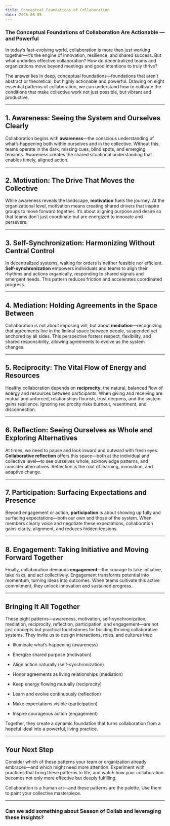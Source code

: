 ```yaml
---
title: Conceptual Foundations of Collaboration
date: 2025-06-05
---
```


### The Conceptual Foundations of Collaboration Are Actionable — and Powerful

In today’s fast-evolving world, collaboration is more than just working together—it’s the engine of innovation, resilience, and shared success. But what underlies effective collaboration? How do decentralized teams and organizations move beyond meetings and good intentions to truly thrive?

The answer lies in deep, conceptual foundations—foundations that aren’t abstract or theoretical, but highly actionable and powerful. Drawing on eight essential patterns of collaboration, we can understand how to cultivate the conditions that make collective work not just possible, but vibrant and productive.  

---

## 1. Awareness: Seeing the System and Ourselves Clearly

Collaboration begins with **awareness**—the conscious understanding of what’s happening both within ourselves and in the collective. Without this, teams operate in the dark, missing cues, blind spots, and emerging tensions. Awareness creates the shared situational understanding that enables timely, aligned action.

---

## 2. Motivation: The Drive That Moves the Collective

While awareness reveals the landscape, **motivation** fuels the journey. At the organizational level, motivation means creating shared drivers that inspire groups to move forward together. It’s about aligning purpose and desire so that teams don’t just coordinate but are energized to innovate and persevere.

---

## 3. Self-Synchronization: Harmonizing Without Central Control

In decentralized systems, waiting for orders is neither feasible nor efficient. **Self-synchronization** empowers individuals and teams to align their rhythms and actions organically, responding to shared signals and emergent needs. This pattern reduces friction and accelerates coordinated progress.

---

## 4. Mediation: Holding Agreements in the Space Between

Collaboration is not about imposing will, but about **mediation**—recognizing that agreements live in the liminal space between people, suspended yet anchored by all sides. This perspective fosters respect, flexibility, and shared responsibility, allowing agreements to evolve as the system changes.

---

## 5. Reciprocity: The Vital Flow of Energy and Resources

Healthy collaboration depends on **reciprocity**, the natural, balanced flow of energy and resources between participants. When giving and receiving are mutual and unforced, relationships flourish, trust deepens, and the system gains resilience. Ignoring reciprocity risks burnout, resentment, and disconnection.

---

## 6. Reflection: Seeing Ourselves as Whole and Exploring Alternatives

At times, we need to pause and look inward and outward with fresh eyes. **Collaborative reflection** offers this space—both at the individual and collective level—to see ourselves whole, acknowledge patterns, and consider alternatives. Reflection is the root of learning, innovation, and adaptive change.

---

## 7. Participation: Surfacing Expectations and Presence

Beyond engagement or action, **participation** is about showing up fully and surfacing expectations—both our own and those of the system. When members clearly voice and negotiate these expectations, collaboration gains clarity, alignment, and reduces hidden tensions.

---

## 8. Engagement: Taking Initiative and Moving Forward Together

Finally, collaboration demands **engagement**—the courage to take initiative, take risks, and act collectively. Engagement transforms potential into momentum, turning ideas into outcomes. When teams cultivate this active commitment, they unlock innovation and sustained progress.

---

## Bringing It All Together

These eight patterns—awareness, motivation, self-synchronization, mediation, reciprocity, reflection, participation, and engagement—are not just concepts but practical touchstones for building thriving collaborative systems. They invite us to design interactions, roles, and cultures that:

- Illuminate what’s happening (awareness)
    
- Energize shared purpose (motivation)
    
- Align action naturally (self-synchronization)
    
- Honor agreements as living relationships (mediation)
    
- Keep energy flowing mutually (reciprocity)
    
- Learn and evolve continuously (reflection)
    
- Make expectations visible (participation)
    
- Inspire courageous action (engagement)
    

Together, they create a dynamic foundation that turns collaboration from a hopeful ideal into a powerful, living practice.

---

## Your Next Step

Consider which of these patterns your team or organization already embraces—and which might need more attention. Experiment with practices that bring these patterns to life, and watch how your collaboration becomes not only more effective but deeply fulfilling.

Collaboration is a human art—and these patterns are the palette. Use them to paint your collective masterpiece.

***
### Can we add something about Season of Collab and leveraging these insights?
